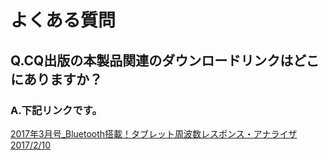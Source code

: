 # よくある質問

## Q.CQ出版の本製品関連のダウンロードリンクはどこにありますか？

### A.下記リンクです。

[2017年3月号_Bluetooth搭載！タブレット周波数レスポンス・アナライザ	2017/2/10](https://www.cqpub.co.jp/toragi/2008-2020/tabid/831/Default.html#:~:text=Bluetooth%E6%90%AD%E8%BC%89%EF%BC%81%E3%82%BF%E3%83%96%E3%83%AC%E3%83%83%E3%83%88%E5%91%A8%E6%B3%A2%E6%95%B0%E3%83%AC%E3%82%B9%E3%83%9D%E3%83%B3%E3%82%B9%E3%83%BB%E3%82%A2%E3%83%8A%E3%83%A9%E3%82%A4%E3%82%B6)
